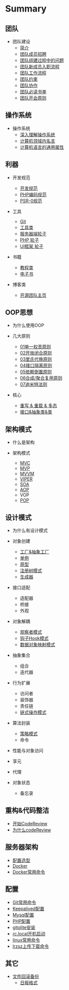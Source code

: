 # Summary

## 团队

* 团队建设
  * [简介](README.md)
  * [团队成员招聘](tuan_dui_cheng_yuan_zhao_pin.md)
  * [团队组建过程中的问题](tuan_dui_zu_jian_guo_cheng_zhong_de_wen_ti.md)
  * [团队新成员入职流程](tuan_dui_xin_cheng_yuan_ru_zhi_liu_cheng.md)
  * [团队工作流程](ren_wu_fen_jie_he_guan_li.md)
  * [团队约束](tuan_dui_yue_shu.md)
  * [团队协作](tuan_dui_xie_zuo.md)
  * [团队必读书单](tuan_dui_bi_du_shu_dan.md)
  * [团队开会原则](tuan_dui_kai_yuan_yuan_ze.md)

## 操作系统
* 操作系统
  * [深入理解操作系统](shen_ru_li_jie_cao_zuo_xi_tong.md)
  * [计算机领域内名言](ji_suan_ji_ling_yu_nei_ji_tang.md)
  * [计算机语言的通用属性](ji_suan_ji_yu_yan_de_tong_yong_shu_xing.md)

## 利器
* 开发规范
  * [开发规范](kai_fa_gui_fan.md)
  * [PHP编码规范](phpbian_ma_gui_fan.md)
  * [PSR-0规范](psr-0gui_fan.md)
  
* 工具
  * [Git](git.md)
  * [工具类](gong_ju_lei.md)
  * [服务器端轮子](fu_wu_qi_duan_lun_zi.md)
  * [PHP 轮子](php_lun_zi.md)
  * [UI框架 轮子](uikuang_jia_lun_zi.md)


* 书籍
  * [教程类](jiao_cheng_lei.md)
  * [电子书](dian_zi_shu.md)
  
* 博客类
  * [开源团队主页](kai_yuan_tuan_dui_zhu_ye.md)



## OOP思想
* 为什么使用OOP
* 几大原则
  * [01单一权责原则](dan_yi_quan_ze_yuan_ze.md)
  * [02开放闭合原则](kai_fang_bi_he_yuan_ze.md)
  * [03里氏代换原则](03li_shi_dai_huan_yuan_ze.md)
  * [04接口隔离原则](04jie_kou_ge_li_yuan_ze.md)
  * [05依赖倒置原则](05yi_lai_dao_zhi_yuan_ze.md)
  * [06合成/聚合复用原则](06he_6210_ju_he_fu_yong_yuan_ze.md)
  * [07迪米特法则](07di_mi_te_fa_ze.md)
  
* 核心
  * [重写 & 重载 & 多态](01_zhong_xie_&_zhong_zai_&_duo_tai.md)
  * [接口&抽象类&类](03_jie_53e326_chou_xiang_7c7b26_lei.md)

## 架构模式

* 什么是架构
* 架构模式


  * [MVC](mvc.md)
  * [MVP](mvp.md)
  * [MVVM](mvvm.md)
  * [VIPER](viper.md)
  * [SOA](soa.md)
  * [AOP](aop.md)
  * VOP
  * [POP](pop.md)

## 设计模式
* 为什么有设计模式
* 对象创建
  * [工厂&抽象工厂](gong_538226_chou_xiang_gong_chang.md)
  * [单例](03-02_dan_li.md)
  * [原型](yuan_xing.md)
  * [注册树模式](01_zhu_ce_shu_mo_shi.md)
  * [生成器](sheng_cheng_qi.md)

* 接口适配
  * 适配器
  * 桥接
  * 外观

* 对象解耦
  * [观察者模式](guan_cha_zhe_mo_shi.md)
  * [钩子Hook模式](04_gou_zi_hook_mo_shi.md)
  * [数据对象映射模式](03_shu_ju_dui_xiang_ying_she_mo_shi_ff0d_orm.md)


* 抽象集合
  * 组合
  * 迭代器

* 行为扩展
  * 访问者
  * 装饰器
  * 责任链
  * [链式操作模式](02_lian_shi_cao_zuo_mo_shi.md)

* 算法封装
  * [策略模式](01_ce_lve_mo_shi.md)
  * 命令
  
* 性能与对象访问
 * 享元
 * 代理

* 对象状态
  * 备忘录

## 重构&代码整洁
* [开始CodeReview](kai_shi_codereview.md)
* [为什么codeReview](wei_shi_yao_codereview.md)

## 服务器架构

* [配置选型](pei_zhi_xuan_xing.md)
* [Docker](docker.md)
* [Docker常用命令](dockerchang_yong_ming_ling.md)

## 配置
  * [Git常用命令](gitchang_yong_ming_ling.md)
  * [Keepalived配置](keepalivedpei_zhi.md)
  * [Mysql配置](mysql.md)
  * [PHP配置](phppei_zhi.md)
  * [gitolite安装](gitilitean_zhuang.md)
  * [rc.local开机启动](rclocalkai_ji_qi_dong.md)
  * [linux常用命令](linuxchang_yong_ming_ling.md)
  * [lrzsz上传下载命令](lrzszshang_chuan_xia_zai_ming_ling.md)

## 其它

* [文件回滚备份](wen_jian_hui_gun_bei_fen.md)
  * [日报格式](styles/日报格式/README.md)

